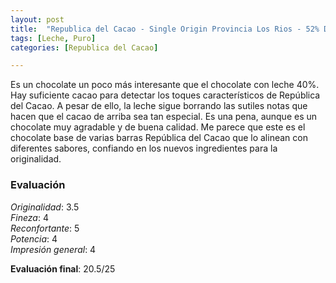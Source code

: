 ```yaml
---
layout: post
title:  "Republica del Cacao - Single Origin Provincia Los Rios - 52% Dark Milk chocolate"
tags: [Leche, Puro] 
categories: [Republica del Cacao]

---
```


Es un chocolate un poco más interesante que el chocolate con leche 40%. Hay suficiente cacao para detectar los toques característicos de República del Cacao. A pesar de ello, la leche sigue borrando las sutiles notas que hacen que el cacao de arriba sea tan especial. Es una pena, aunque es un chocolate muy agradable y de buena calidad. 
Me parece que este es el chocolate base de varias barras República del Cacao que lo alinean con diferentes sabores, confiando en los nuevos ingredientes para la originalidad.

### Evaluación

_Originalidad_: 3.5  
_Fineza_: 4  
_Reconfortante_: 5  
_Potencia_: 4  
_Impresión general_: 4

**Evaluación final**: 20.5/25
